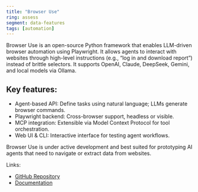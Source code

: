 ```yaml
---
title: "Browser Use"
ring: assess
segment: data-features
tags: [automation]
---
```



Browser Use is an open-source Python framework that enables LLM-driven browser automation using Playwright. It allows agents to interact with websites through high-level instructions (e.g., “log in and download report”) instead of brittle selectors. It supports OpenAI, Claude, DeepSeek, Gemini, and local models via Ollama.

## Key features:

- Agent-based API: Define tasks using natural language; LLMs generate browser commands.
- Playwright backend: Cross-browser support, headless or visible.
- MCP integration: Extensible via Model Context Protocol for tool orchestration.
- Web UI & CLI: Interactive interface for testing agent workflows.


Browser Use is under active development and best suited for prototyping AI agents that need to navigate or extract data from websites. 

Links:

- [GitHub Repository](https://github.com/browser-use/browser-use)
- [Documentation](https://docs.browser-use.com/)